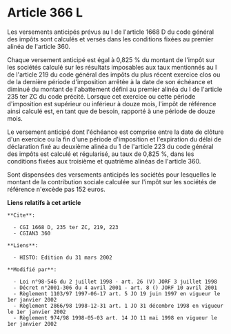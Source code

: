 # Article 366 L

Les versements anticipés prévus au I de l'article 1668 D du code général des impôts sont calculés et versés dans les
conditions fixées au premier alinéa de l'article 360.

Chaque versement anticipé est égal à 0,825 % du montant de l'impôt sur les sociétés calculé sur les résultats imposables aux
taux mentionnés au I de l'article 219 du code général des impôts du plus récent exercice clos ou de la dernière période
d'imposition arrêtée à la date de son échéance et diminué du montant de l'abattement défini au premier alinéa du I de
l'article 235 ter ZC du code précité. Lorsque cet exercice ou cette période d'imposition est supérieur ou inférieur à douze
mois, l'impôt de référence ainsi calculé est, en tant que de besoin, rapporté à une période de douze mois.

Le versement anticipé dont l'échéance est comprise entre la date de clôture d'un exercice ou la fin d'une période
d'imposition et l'expiration du délai de déclaration fixé au deuxième alinéa du 1 de l'article 223 du code général des impôts
est calculé et régularisé, au taux de 0,825 %, dans les conditions fixées aux troisième et quatrième alinéas de l'article
360.

Sont dispensées des versements anticipés les sociétés pour lesquelles le montant de la contribution sociale calculée sur
l'impôt sur les sociétés de référence n'excède pas 152 euros.

**Liens relatifs à cet article**

	**Cite**:

	  - CGI 1668 D, 235 ter ZC, 219, 223
	  - CGIAN3 360

	**Liens**:

	  - HISTO: Edition du 31 mars 2002

	**Modifié par**:

	  - Loi n°98-546 du 2 juillet 1998 - art. 26 (V) JORF 3 juillet 1998
	  - Décret n°2001-306 du 4 avril 2001 - art. 8 () JORF 10 avril 2001
	  - Règlement 1103/97 1997-06-17 art. 5 JO 19 juin 1997 en vigueur le 1er janvier 2002
	  - Règlement 2866/98 1998-12-31 art. 1 JO 31 décembre 1998 en vigueur le 1er janvier 2002
	  - Règlement 974/98 1998-05-03 art. 14 JO 11 mai 1998 en vigueur le 1er janvier 2002
